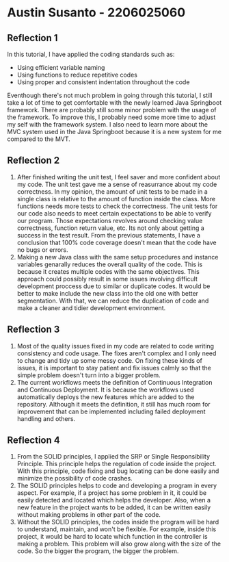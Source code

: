 # Austin Susanto - 2206025060

## Reflection 1
In this tutorial, I have applied the coding standards such as:
* Using efficient variable naming
* Using functions to reduce repetitive codes
* Using proper and consistent indentation throughout the code

Eventhough there's not much problem in going through this tutorial, I still take a lot of time to get comfortable with the newly learned Java Springboot framework. 
There are probably still some minor problem with the usage of the framework. To improve this, I probably need some more time to adjust my self with the framework system. 
I also need to learn more about the MVC system used in the Java Springboot because it is a new system for me compared to the MVT.

## Reflection 2
1. After finished writing the unit test, I feel saver and more confident about my code. The unit test gave me a sense of reasurrance about my code correctness.
   In my opinion, the amount of unit tests to be made in a single class is relative to the amount of function inside the class. More functions needs more tests to check the correctness.
   The unit tests for our code also needs to meet certain expectations to be able to verify our program. Those expectations revolves around checking value correctness, function return value, etc. Its not only about getting a success in the test result.
   From the previous statements, I have a conclusion that 100% code coverage doesn't mean that the code have no bugs or errors.
2. Making a new Java class with the same setup procedures and instance variables genarally reduces the overall quality of the code. This is because it creates multiple codes with the same objectives.
   This approach could possibly result in some issues involving difficult development proccess due to similar or duplicate codes. It would be better to make include the new class into the old one with better segmentation.
   With that, we can reduce the duplication of code and make a cleaner and tidier development environment.

## Reflection 3
1. Most of the quality issues fixed in my code are related to code writing consistency and code usage. The fixes aren't complex and I only need to change and tidy up some messy code.
   On fixing these kinds of issues, it is important to stay patient and fix issues calmly so that the simple problem doesn't turn into a bigger problem.
2. The current workflows meets the definition of Continuous Integration and Continuous Deployment. It is because the workflows used automatically deploys the new features which are added to the repository.
   Although it meets the definition, it still has much room for improvement that can be implemented including failed deployment handling and others.

## Reflection 4
1. From the SOLID principles, I applied the SRP or Single Responsibility Principle. This principle helps the regulation of code inside the project. With this principle, code fixing and bug locating can be done easily
   and minimize the possibility of code crashes.
2. The SOLID principles helps to code and developing a program in every aspect. For example, if a project has some problem in it, it could be easily detected and located which helps the developer. Also, when a new feature in the project
   wants to be added, it can be written easily without making problems in other part of the code.
3. Without the SOLID principles, the codes inside the program will be hard to understand, maintain, and won't be flexible. For example, inside this project, it would be hard to locate which function in the controller is making a problem.
   This problem will also grow along with the size of the code. So the bigger the program, the bigger the problem.
